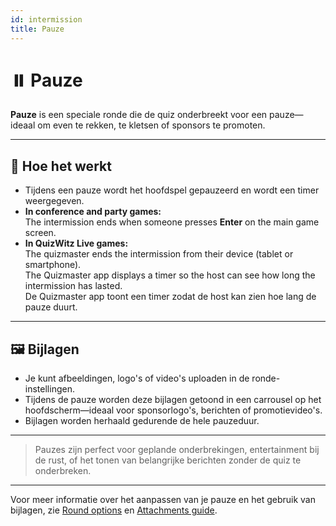 ```yaml
---
id: intermission
title: Pauze
---
```


# ⏸️ Pauze

**Pauze** is een speciale ronde die de quiz onderbreekt voor een pauze—ideaal om even te rekken, te kletsen of sponsors te promoten.

---

## 📝 Hoe het werkt

- Tijdens een pauze wordt het hoofdspel gepauzeerd en wordt een timer weergegeven.
- **In conference and party games:**\
  The intermission ends when someone presses **Enter** on the main game screen.
- **In QuizWitz Live games:**\
  The quizmaster ends the intermission from their device (tablet or smartphone).\
  The Quizmaster app displays a timer so the host can see how long the intermission has lasted.\
  De Quizmaster app toont een timer zodat de host kan zien hoe lang de pauze duurt.

---

## 🖼️ Bijlagen

- Je kunt afbeeldingen, logo's of video's uploaden in de ronde-instellingen.
- Tijdens de pauze worden deze bijlagen getoond in een carrousel op het hoofdscherm—ideaal voor sponsorlogo's, berichten of promotievideo's.
- Bijlagen worden herhaald gedurende de hele pauzeduur.

---

> Pauzes zijn perfect voor geplande onderbrekingen, entertainment bij de rust, of het tonen van belangrijke berichten zonder de quiz te onderbreken.

---

Voor meer informatie over het aanpassen van je pauze en het gebruik van bijlagen, zie [Round options](../editor/008-round-options.md) en [Attachments guide](../editor/006-attachments.md).
